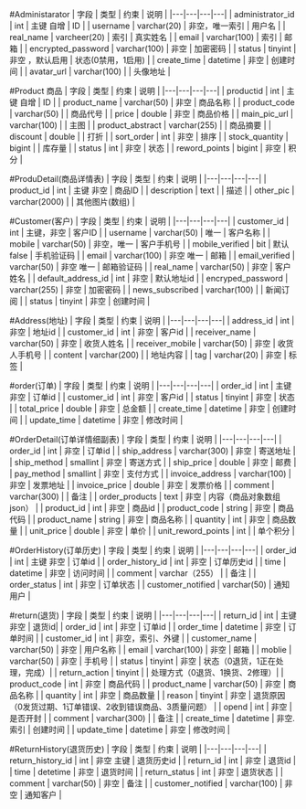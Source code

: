 #Administarator
| 字段 | 类型 | 约束  | 说明 |
|---|---|---|---|
| administrator_id | int | 主键 自增 | ID |
| username | varchar(20) | 非空，唯一索引 | 用户名 |
| real_name | varcheer(20) | 索引 | 真实姓名 |
| email | varchar(100) | 索引 | 邮箱 |
| encrypted_password | varchar(100) | 非空 | 加密密码 |
| status | tinyint | 非空 ，默认启用 | 状态(0禁用，1启用) |
| create_time | datetime | 非空 | 创建时间 |
| avatar_url | varchar(100) |  | 头像地址 |


#Product 商品
| 字段 | 类型 | 约束 | 说明 |
|---|---|---|---|
| productid | int | 主键 自增 | ID |
| product_name | varchar(50) | 非空 | 商品名称 |
| product_code | varchar(50) |  | 商品代号 |
| price | double | 非空 | 商品价格 | 
| main_pic_url | varchar(100) | | 主图 |
| product_abstract | varchar(255) |  | 商品摘要 |
| discount | double |  | 打折 |
| sort_order | int | 非空 | 排序 |
| stock_quantity | bigint |  | 库存量 |
| status | int | 非空 | 状态 |
| reword_points | bigint | 非空 | 积分 |

#ProduDetail(商品详情表)
| 字段 | 类型 | 约束 | 说明 |
|---|---|---|---|
| product_id | int | 主键 非空 | 商品ID |
| description | text |  | 描述 |
| other_pic | varchar(2000) |  | 其他图片(数组) |


#Customer(客户)
| 字段 | 类型 | 约束 | 说明 |
|---|---|---|---|
| customer_id | int | 主键，非空 | 客户ID |
| username | varchar(50) | 唯一 | 客户名称 |
| mobile | varchar(50) | 非空，唯一 | 客户手机号 |
| mobile_verified | bit | 默认false | 手机验证码  |
| email | varchar(100) | 非空 唯一 | 邮箱 |
| email_verified | varchar(50) | 非空 唯一 | 邮箱验证码 |
| real_name | varchar(50) | 非空 | 客户姓名 |
| default_address_id | int | 非空 | 默认地址id |
| encryped_password | varchar(255) | 非空 | 加密密码 |
| news_subscribed | varchar(100) |  | 新闻订阅 |
| status | tinyint | 非空 | 创建时间 |


#Address(地址)
| 字段 | 类型 | 约束 | 说明 |
|---|---|---|---|
| address_id | int | 非空 | 地址id |
| customer_id | int | 非空 | 客户id |
| receiver_name | varchar(50) | 非空 | 收货人姓名 |
| receiver_mobile | varchar(50) | 非空 | 收货人手机号 |
| content | varchar(200) |  | 地址内容 |
| tag | varchar(20) | 非空 | 标签 |


#order(订单)
| 字段 | 类型 | 约束 | 说明 |
|---|---|---|---|
| order_id | int | 主键 非空 | 订单id |
| customer_id | int | 非空 | 客户id |
| status | tinyint | 非空 | 状态 |
| total_price | double | 非空 | 总金额 |
| create_time | datetime | 非空 | 创建时间 |
| update_time | datetime | 非空 | 修改时间 |


#OrderDetail(订单详情细副表)
| 字段 | 类型 | 约束 | 说明 |
|---|---|---|---|
| order_id | int | 非空 | 订单id |
| ship_address | varchar(300) | 非空 | 寄送地址 | 
| ship_method | smallint | 非空 | 寄送方式 |
| ship_price | double | 非空 | 邮费 |
| pay_method | smallint | 非空 | 支付方式 |
| invoice_address | varchar(100) | 非空 | 发票地址 | 
| invoice_price | double | 非空 | 发票价格 | 
| comment | varchar(300) |  | 备注 |
| order_products | text | 非空 | 内容（商品对象数组json） |
| product_id | int | 非空 | 商品id |
| product_code  | string | 非空 | 商品代码 |
| product_name | string | 非空 | 商品名称 |
| quantity | int | 非空 | 商品数量 |
| unit_price | double | 非空 | 单价 |
| unit_reword_points | int |  | 单个积分 |


#OrderHistory(订单历史)
| 字段 | 类型 | 约束 | 说明 |
|---|---|---|---|
| order_id | int | 主键 非空 | 订单id |
| order_history_id | int | 非空 | 订单历史id |
| time | datetime | 非空 | 访问时间 |
| comment | varchar（255） |  | 备注 |
| order_status | int | 非空 | 订单状态 |
| customer_notified | varchar(50) | 通知用户 |

#return(退货)
| 字段 | 类型 | 约束 | 说明 |
|---|---|---|---|
| return_id | int | 主键 非空 | 退货id|
| order_id | int | 非空 | 订单id |
| order_time | datetime | 非空 | 订单时间 |
| customer_id | int | 非空，索引、外键 |
| customer_name | varchar(50) | 非空 | 用户名称 |
| email | varchar(100) | 非空 | 邮箱 |
| moblie | varchar(50) | 非空 | 手机号 |
| status | tinyint | 非空 | 状态（0退货，1正在处理，完成）|
| return_action | tinyint |  | 处理方式（0退货、1换货、2修理）|
| product_code | int | 非空 | 商品代码 |
| product_name | varchar(50) | 非空 | 商品名称 |
| quantity | int | 非空 | 商品数量 |
| reason | tinyint | 非空 | 退货原因（0发货过期、1订单错误、2收到错误商品、3质量问题） |
| opend | int | 非空 | 是否开封 |
| comment | varchar(300) | | 备注 |
| create_time | datetime | 非空.索引 | 创建时间 |
| update_time | datetime | 非空 | 修改时间 |

#ReturnHistory(退货历史)
| 字段 | 类型 | 约束 | 说明 |
|---|---|---|---|
| return_history_id | int | 非空 主键 | 退货历史id |
| return_id | int | 非空 | 退货id |
| time | detetime | 非空 | 退货时间 |
| return_status | int | 非空 | 退货状态 |
| comment | varchar(50) | 非空 | 备注 |
| customer_notified | varchar(100) | 非空 | 通知客户 |
 